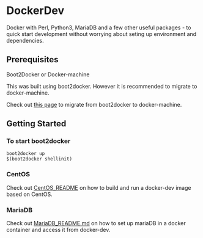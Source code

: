 # DockerDev
Docker with Perl, Python3, MariaDB and a few other useful packages - to quick start development without worrying about seting up environment and dependencies.

## Prerequisites
Boot2Docker
or Docker-machine

This was built using boot2docker. However it is recommended to migrate to docker-machine.

Check out [this page](https://docs.docker.com/machine/migrate-to-machine/) to migrate from boot2docker to docker-machine.

## Getting Started

### To start boot2docker
```
boot2docker up
$(boot2docker shellinit)
```

### CentOS
Check out [CentOS_README](CentOS/CentOS_README.md) on how to build and run a docker-dev image based on CentOS.

### MariaDB
Check out [MariaDB_README.md](MariaDB/MariaDB_README.md) on how to set up mariaDB in a docker container and access it from docker-dev.